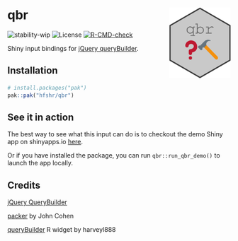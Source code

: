 qbr <img src='./docs/assets/img/hex-qbr.png' align="right" height="160" />
==================================

![stability-wip](https://img.shields.io/badge/stability-work_in_progress-lightgrey.svg)
![License](https://img.shields.io/badge/license-MIT-green?style=flat-square)
[![R-CMD-check](https://github.com/hfshr/qbr/workflows/R-CMD-check/badge.svg)](https://github.com/hfshr/qbr/actions)

Shiny input bindings for [jQuery queryBuilder](https://querybuilder.js.org/index.html).

## Installation

```r
# install.packages("pak")
pak::pak("hfshr/qbr")

```
## See it in action

The best way to see what this input can do is to checkout the demo Shiny app on shinyapps.io [here](https://harryfish.shinyapps.io/qbr_demo).

Or if you have installed the package, you can run `qbr::run_qbr_demo()` to launch the app locally.

## Credits

[jQuery QueryBuilder](https://querybuilder.js.org/)

[packer](https://github.com/JohnCoene/packer) by John Cohen

[queryBuilder](https://github.com/harveyl888/queryBuilder) R widget by harveyl888
